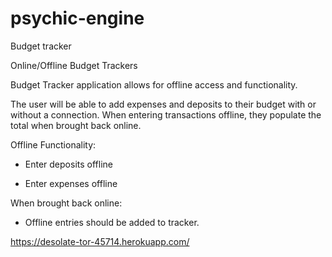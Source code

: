 # psychic-engine
Budget tracker

Online/Offline Budget Trackers

Budget Tracker application allows for offline access and functionality.

The user will be able to add expenses and deposits to their budget with or without a connection. When entering transactions offline, they populate the total when brought back online.

Offline Functionality:

  * Enter deposits offline

  * Enter expenses offline

When brought back online:

  * Offline entries should be added to tracker.


https://desolate-tor-45714.herokuapp.com/
